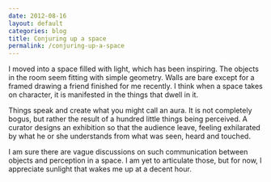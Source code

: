 ```yaml
---
date: 2012-08-16
layout: default
categories: blog
title: Conjuring up a space
permalink: /conjuring-up-a-space
---
```

I moved into a space filled with light, which has been inspiring. The objects in the room seem fitting with simple geometry. Walls are bare except for a framed drawing a friend finished for me recently. I think when a space takes on character, it is manifested in the things that dwell in it. 

Things speak and create what you might call an aura. It is not completely bogus, but rather the result of a hundred little things being perceived. A curator designs an exhibition so that the audience leave, feeling exhilarated by what he or she understands from what was seen, heard and touched.

I am sure there are vague discussions on such communication between objects and perception in a space. I am yet to articulate those, but for now, I appreciate sunlight that wakes me up at a decent hour.